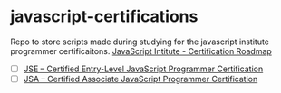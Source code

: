 # javascript-certifications
Repo to store scripts made during studying for the javascript institute programmer certificaitons.
[JavaScript Intitute - Certification Roadmap](https://js.institute/jse-certification)
- [ ] [JSE – Certified Entry-Level JavaScript Programmer Certification](https://js.institute/jse-certification)
- [ ] [JSA – Certified Associate JavaScript Programmer Certification](https://js.institute/jsa-certification)
